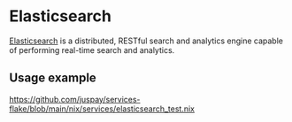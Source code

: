 # Elasticsearch

[Elasticsearch](https://www.elastic.co/elasticsearch/) is a distributed, RESTful search and analytics engine capable of performing real-time search and analytics.

## Usage example

<https://github.com/juspay/services-flake/blob/main/nix/services/elasticsearch_test.nix>
